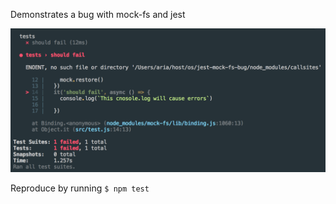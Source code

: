 Demonstrates a bug with mock-fs and jest

![screenshot](https://github.com/AriaMinaei/jest-mock-fs-bug/raw/master/screenshot.png)

Reproduce by running `$ npm test`